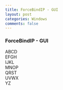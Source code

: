 ```yaml
---
title: ForceBindIP - GUI
layout: post
categories: Windows
comments: false
---
```


### ForceBindIP - GUI

ABCD    
EFGH    
IJKL   
MNOP   
QRST    
UVWX   
YZ    
